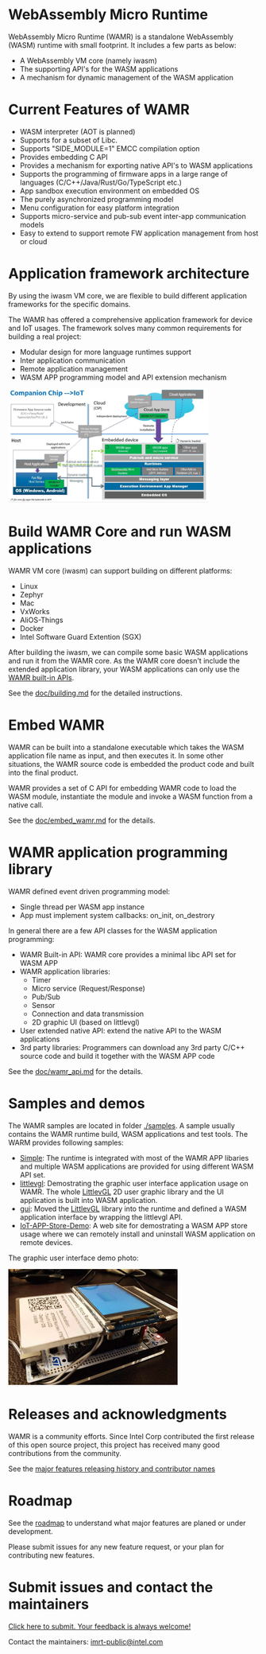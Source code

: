 WebAssembly Micro Runtime
=========================
WebAssembly Micro Runtime (WAMR) is a standalone WebAssembly (WASM) runtime with small footprint. It includes a few parts as below:
- A WebAssembly VM core (namely iwasm)
- The supporting API's for the WASM applications
- A mechanism for dynamic management of the WASM application


Current Features of WAMR
=========================
- WASM interpreter (AOT is planned)
- Supports for a subset of Libc.
- Supports "SIDE_MODULE=1" EMCC compilation option
- Provides embedding C API
- Provides a mechanism for exporting native API's to WASM applications
- Supports the programming of firmware apps in a large range of languages (C/C++/Java/Rust/Go/TypeScript etc.)
- App sandbox execution environment on embedded OS
- The purely asynchronized programming model
- Menu configuration for easy platform integration
- Supports micro-service and pub-sub event inter-app communication models
- Easy to extend to support remote FW application management from host or cloud

Application framework architecture
===================================

By using the iwasm VM core, we are flexible to build different application frameworks for the specific domains. 

The WAMR has offered a comprehensive application framework for device and IoT usages. The framework solves many common requirements for building a real project:
- Modular design for more language runtimes support
- Inter application communication
- Remote application management
- WASM APP programming model and API extension mechanism 

<img src="./doc/pics/wamr-arch.JPG" width="80%">



Build WAMR Core and run WASM applications
================================================

WAMR VM core (iwasm) can support building on different platforms:
- Linux
- Zephyr
- Mac
- VxWorks
- AliOS-Things
- Docker
- Intel Software Guard Extention (SGX)

After building the iwasm, we can compile some basic WASM applications and run it from the WAMR core. As the WAMR core doesn't include the extended application library, your WASM applications can only use the [WAMR built-in APIs](./doc/wamr_api.md).     

See the [doc/building.md](./doc/building.md) for the detailed instructions.


Embed WAMR 
===========

WAMR can be built into a standalone executable which takes the WASM application file name as input, and then executes it. In some other situations, the WAMR source code is embedded the product code and built into the final product. 

WAMR provides a set of C API for embedding WAMR code to load the WASM module, instantiate the module and invoke a WASM  function from a native call. 

See the [doc/embed_wamr.md](./doc/embed_wamr.md) for the details.

WAMR application programming library
===================================

WAMR defined event driven programming model:
- Single thread per WASM app instance
- App must implement system callbacks: on_init, on_destrory


In general there are a few API classes for the WASM application programming:
- WAMR Built-in API: WAMR core provides a minimal libc API set for WASM APP
- WAMR application libraries: 
  - Timer
  - Micro service (Request/Response)
  - Pub/Sub
  - Sensor
  - Connection and data transmission
  - 2D graphic UI (based on littlevgl)
- User extended native API: extend the native API to the WASM applications
- 3rd party libraries: Programmers can download any 3rd party C/C++ source code and build it together with the WASM APP code

See the [doc/wamr_api.md](./doc/wamr_api.md) for the details.


Samples and demos
=================

The WAMR samples are located in folder [./samples](./samples). A sample usually contains the WAMR runtime build, WASM applications and test tools. The WARM provides following samples:
- [Simple](./samples/simple/README.md): The runtime is integrated with most of the WAMR APP libaries and multiple WASM applications are provided for using different WASM API set.
- [littlevgl](./samples/littlevgl/README.md): Demostrating the graphic user interface application usage on WAMR. The whole [LittlevGL](https://github.com/littlevgl/) 2D user graphic library and the UI application is built into WASM application.  
- [gui](./samples/gui/README.md): Moved the [LittlevGL](https://github.com/littlevgl/) library into the runtime and defined a WASM application interface by wrapping the littlevgl API.
- [IoT-APP-Store-Demo](./test-tools/IoT-APP-Store-Demo/README.md): A web site for demostrating a WASM APP store usage where we can remotely install and uninstall WASM application on remote devices.


The graphic user interface demo photo:

![WAMR samples diagram](./doc/pics/vgl_demo.png "WAMR samples diagram")




Releases and acknowledgments
============================

WAMR is a community efforts. Since Intel Corp contributed the first release of this open source project, this project has received many good contributions from the community. 

See the [major features releasing history and contributor names](./doc/release_ack.md)   


Roadmap
=======

See the [roadmap](./doc/roadmap.md) to understand what major features are planed or under development.

Please submit issues for any new feature request, or your plan for contributing new features.





Submit issues and contact the maintainers
=========================================
[Click here to submit. Your feedback is always welcome!](https://github.com/intel/wasm-micro-runtime/issues/new)


Contact the maintainers: imrt-public@intel.com
